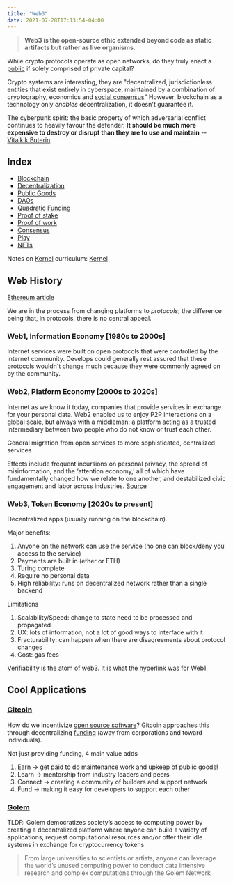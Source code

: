 ```yaml
---
title: "Web3"
date: 2021-07-28T17:13:54-04:00
---
```


> **Web3 is the open-source ethic extended beyond code as static artifacts but rather as live organisms.**

While crypto protocols operate as open networks, do they truly enact a [public](thoughts/public%20goods.md) if solely comprised of private capital?

Crypto systems are interesting, they are "decentralized, jurisdictionless entities that exist entirely in cyberspace, maintained by a combination of cryptography, economics and [social consensus](thoughts/social%20contracts.md)" However, blockchain as a technology only *enables* decentralization, it doesn't guarantee it.

The cyberpunk spirit: the basic property of which adversarial conflict continues to heavily favour the defender. **It should be much more expensive to destroy or disrupt than they are to use and maintain** -- [Vitalkik Buterin](https://medium.com/@VitalikButerin/a-proof-of-stake-design-philosophy-506585978d51)

## Index
- [Blockchain](thoughts/blockchain.md)
- [Decentralization](thoughts/decentralization.md)
- [Public Goods](thoughts/public%20goods.md)
- [DAOs](thoughts/dao.md)
- [Quadratic Funding](thoughts/quadratic%20funding.md)
- [Proof of stake](thoughts/proof%20of%20stake.md)
- [Proof of work](thoughts/proof%20of%20work.md)
- [Consensus](thoughts/consensus.md)
- [Play](thoughts/play.md)
- [NFTs](thoughts/NFT.md)

Notes on [Kernel](https://kernel.community/en/) curriculum: [Kernel](thoughts/kernel.md)

## Web History
[Ethereum article](https://ethereum.org/en/developers/docs/web2-vs-web3/ )

We are in the process from changing platforms to _protocols_; the difference being that, in protocols, there is no central appeal.

### Web1,  Information Economy [1980s to 2000s]
Internet services were built on open protocols that were controlled by the internet community. Develops could generally rest assured that these protocols wouldn't change much because they were commonly agreed on by the community. 

### Web2, Platform Economy [2000s to 2020s]
Internet as we know it today, companies that provide services in exchange for your personal data. Web2 enabled us to enjoy P2P interactions on a global scale, but always with a middleman: a platform acting as a trusted intermediary between two people who do not know or trust each other.

General migration from open services to more sophisticated, centralized services

Effects include frequent incursions on personal privacy, the spread of misinformation, and the ‘attention economy,’ all of which have fundamentally changed how we relate to one another, and destabilized civic engagement and labor across industries. [Source](https://gitcoin.co/blog/seeking-a-new-kind-of-public-good/)

### Web3, Token Economy [2020s to present]
Decentralized apps (usually running on the blockchain).

Major benefits:
1. Anyone on the network can use the service (no one can block/deny you access to the service)
2. Payments are built in (ether or ETH)
3. Turing complete
4. Require no personal data
5. High reliability: runs on decentralized network rather than a single backend

Limitations
1. Scalability/Speed: change to state need to be processed and propagated
2. UX: lots of information, not a lot of good ways to interface with it
3. Fracturability: can happen when there are disagreements about protocol changes
4. Cost: gas fees 

Verifiability is the atom of web3. It is what the hyperlink was for Web1.

## Cool Applications
### [Gitcoin](https://gitcoin.co/)
How do we incentivize [open source software](posts/paid-open-source.md)? Gitcoin approaches this through decentralizing [funding](thoughts/funding.md) (away from corporations and toward individuals).

Not just providing funding, 4 main value adds
1. Earn -> get paid to do maintenance work and upkeep of public goods!
2. Learn -> mentorship from industry leaders and peers
3. Connect -> creating a community of builders and support network
4. Fund -> making it easy for developers to support each other

### [Golem](https://blog.golemproject.net/golem-primer/)

TLDR: Golem democratizes society’s access to computing power by creating a decentralized platform where anyone can build a variety of applications, request computational resources and/or offer their idle systems in exchange for cryptocurrency tokens

>From large universities to scientists or artists, anyone can leverage the world’s unused computing power to conduct data intensive research and complex computations through the Golem Network